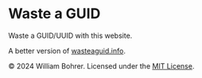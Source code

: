 # Waste a GUID

Waste a GUID/UUID with this website.

A better version of [wasteaguid.info](https://wasteaguid.info).

&copy; 2024 William Bohrer. Licensed under the [MIT License](https://github.com/willbohrer/waste-a-guid/blob/main/LICENSE).
